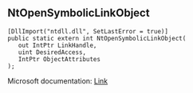 ## NtOpenSymbolicLinkObject

```
[DllImport("ntdll.dll", SetLastError = true)]
public static extern int NtOpenSymbolicLinkObject(
   out IntPtr LinkHandle,
   uint DesiredAccess,
   IntPtr ObjectAttributes
);
```

Microsoft documentation: [Link](https://docs.microsoft.com/en-us/windows-hardware/drivers/ddi/wdm/nf-wdm-zwopensymboliclinkobject)
